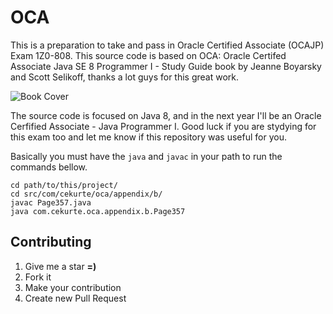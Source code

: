 # OCA

This is a preparation to take and pass in Oracle Certified Associate (OCAJP) Exam 1Z0-808. This source code is based on OCA: Oracle Certifed Associate Java SE 8 Programmer I - Study Guide book by Jeanne Boyarsky and Scott Selikoff, thanks a lot guys for this great work.

![Book Cover](https://raw.githubusercontent.com/jpcercal/oca/master/cover.png)

The source code is focused on Java 8, and in the next year I'll be an Oracle Cerfified Associate - Java Programmer I. Good luck if you are stydying for this exam too and let me know if this repository was useful for you.

Basically you must have the `java` and `javac` in your path to run the commands bellow.

```shell
cd path/to/this/project/
cd src/com/cekurte/oca/appendix/b/
javac Page357.java
java com.cekurte.oca.appendix.b.Page357
```

Contributing
------------

1. Give me a star **=)**
2. Fork it
3. Make your contribution
4. Create new Pull Request
